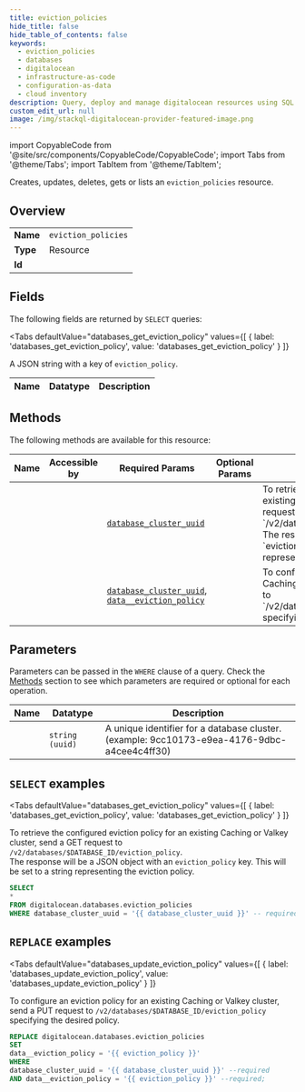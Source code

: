 ```yaml
--- 
title: eviction_policies
hide_title: false
hide_table_of_contents: false
keywords:
  - eviction_policies
  - databases
  - digitalocean
  - infrastructure-as-code
  - configuration-as-data
  - cloud inventory
description: Query, deploy and manage digitalocean resources using SQL
custom_edit_url: null
image: /img/stackql-digitalocean-provider-featured-image.png
---
```


import CopyableCode from '@site/src/components/CopyableCode/CopyableCode';
import Tabs from '@theme/Tabs';
import TabItem from '@theme/TabItem';

Creates, updates, deletes, gets or lists an <code>eviction_policies</code> resource.

## Overview
<table><tbody>
<tr><td><b>Name</b></td><td><code>eviction_policies</code></td></tr>
<tr><td><b>Type</b></td><td>Resource</td></tr>
<tr><td><b>Id</b></td><td><CopyableCode code="digitalocean.databases.eviction_policies" /></td></tr>
</tbody></table>

## Fields

The following fields are returned by `SELECT` queries:

<Tabs
    defaultValue="databases_get_eviction_policy"
    values={[
        { label: 'databases_get_eviction_policy', value: 'databases_get_eviction_policy' }
    ]}
>
<TabItem value="databases_get_eviction_policy">

A JSON string with a key of `eviction_policy`.

<table>
<thead>
    <tr>
    <th>Name</th>
    <th>Datatype</th>
    <th>Description</th>
    </tr>
</thead>
<tbody>
</tbody>
</table>
</TabItem>
</Tabs>

## Methods

The following methods are available for this resource:

<table>
<thead>
    <tr>
    <th>Name</th>
    <th>Accessible by</th>
    <th>Required Params</th>
    <th>Optional Params</th>
    <th>Description</th>
    </tr>
</thead>
<tbody>
<tr>
    <td><a href="#databases_get_eviction_policy"><CopyableCode code="databases_get_eviction_policy" /></a></td>
    <td><CopyableCode code="select" /></td>
    <td><a href="#parameter-database_cluster_uuid"><code>database_cluster_uuid</code></a></td>
    <td></td>
    <td>To retrieve the configured eviction policy for an existing Caching or Valkey cluster, send a GET request to `/v2/databases/$DATABASE_ID/eviction_policy`.<br />The response will be a JSON object with an `eviction_policy` key. This will be set to a string representing the eviction policy.</td>
</tr>
<tr>
    <td><a href="#databases_update_eviction_policy"><CopyableCode code="databases_update_eviction_policy" /></a></td>
    <td><CopyableCode code="replace" /></td>
    <td><a href="#parameter-database_cluster_uuid"><code>database_cluster_uuid</code></a>, <a href="#parameter-data__eviction_policy"><code>data__eviction_policy</code></a></td>
    <td></td>
    <td>To configure an eviction policy for an existing Caching or Valkey cluster, send a PUT request to `/v2/databases/$DATABASE_ID/eviction_policy` specifying the desired policy.</td>
</tr>
</tbody>
</table>

## Parameters

Parameters can be passed in the `WHERE` clause of a query. Check the [Methods](#methods) section to see which parameters are required or optional for each operation.

<table>
<thead>
    <tr>
    <th>Name</th>
    <th>Datatype</th>
    <th>Description</th>
    </tr>
</thead>
<tbody>
<tr id="parameter-database_cluster_uuid">
    <td><CopyableCode code="database_cluster_uuid" /></td>
    <td><code>string (uuid)</code></td>
    <td>A unique identifier for a database cluster. (example: 9cc10173-e9ea-4176-9dbc-a4cee4c4ff30)</td>
</tr>
</tbody>
</table>

## `SELECT` examples

<Tabs
    defaultValue="databases_get_eviction_policy"
    values={[
        { label: 'databases_get_eviction_policy', value: 'databases_get_eviction_policy' }
    ]}
>
<TabItem value="databases_get_eviction_policy">

To retrieve the configured eviction policy for an existing Caching or Valkey cluster, send a GET request to `/v2/databases/$DATABASE_ID/eviction_policy`.<br />The response will be a JSON object with an `eviction_policy` key. This will be set to a string representing the eviction policy.

```sql
SELECT
*
FROM digitalocean.databases.eviction_policies
WHERE database_cluster_uuid = '{{ database_cluster_uuid }}' -- required;
```
</TabItem>
</Tabs>


## `REPLACE` examples

<Tabs
    defaultValue="databases_update_eviction_policy"
    values={[
        { label: 'databases_update_eviction_policy', value: 'databases_update_eviction_policy' }
    ]}
>
<TabItem value="databases_update_eviction_policy">

To configure an eviction policy for an existing Caching or Valkey cluster, send a PUT request to `/v2/databases/$DATABASE_ID/eviction_policy` specifying the desired policy.

```sql
REPLACE digitalocean.databases.eviction_policies
SET 
data__eviction_policy = '{{ eviction_policy }}'
WHERE 
database_cluster_uuid = '{{ database_cluster_uuid }}' --required
AND data__eviction_policy = '{{ eviction_policy }}' --required;
```
</TabItem>
</Tabs>
